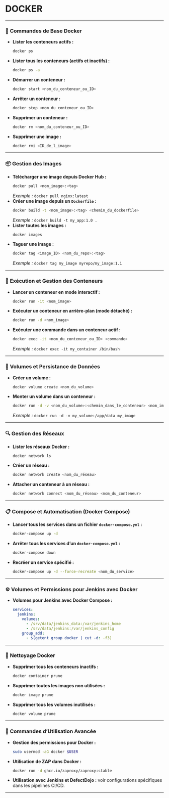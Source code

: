 # DOCKER
---

### 🚀 **Commandes de Base Docker**

- **Lister les conteneurs actifs :**
  ```bash
  docker ps
  ```
- **Lister tous les conteneurs (actifs et inactifs) :**
  ```bash
  docker ps -a
  ```
- **Démarrer un conteneur :**
  ```bash
  docker start <nom_du_conteneur_ou_ID>
  ```
- **Arrêter un conteneur :**
  ```bash
  docker stop <nom_du_conteneur_ou_ID>
  ```
- **Supprimer un conteneur :**
  ```bash
  docker rm <nom_du_conteneur_ou_ID>
  ```
- **Supprimer une image :**
  ```bash
  docker rmi <ID_de_l_image>
  ```

---

### 📦 **Gestion des Images**

- **Télécharger une image depuis Docker Hub :**
  ```bash
  docker pull <nom_image>:<tag>
  ```
  *Exemple :* `docker pull nginx:latest`
- **Créer une image depuis un `Dockerfile` :**
  ```bash
  docker build -t <nom_image>:<tag> <chemin_du_dockerfile>
  ```
  *Exemple :* `docker build -t my_app:1.0 .`
- **Lister toutes les images :**
  ```bash
  docker images
  ```
- **Taguer une image :**
  ```bash
  docker tag <image_ID> <nom_du_repo>:<tag>
  ```
  *Exemple :* `docker tag my_image myrepo/my_image:1.1`

---

### 🏃 **Exécution et Gestion des Conteneurs**

- **Lancer un conteneur en mode interactif :**
  ```bash
  docker run -it <nom_image>
  ```
- **Exécuter un conteneur en arrière-plan (mode détaché) :**
  ```bash
  docker run -d <nom_image>
  ```
- **Exécuter une commande dans un conteneur actif :**
  ```bash
  docker exec -it <nom_du_conteneur_ou_ID> <commande>
  ```
  *Exemple :* `docker exec -it my_container /bin/bash`

---

### 🔧 **Volumes et Persistance de Données**

- **Créer un volume :**
  ```bash
  docker volume create <nom_du_volume>
  ```
- **Monter un volume dans un conteneur :**
  ```bash
  docker run -d -v <nom_du_volume>:<chemin_dans_le_conteneur> <nom_image>
  ```
  *Exemple :* `docker run -d -v my_volume:/app/data my_image`

---

### 🔍 **Gestion des Réseaux**

- **Lister les réseaux Docker :**
  ```bash
  docker network ls
  ```
- **Créer un réseau :**
  ```bash
  docker network create <nom_du_réseau>
  ```
- **Attacher un conteneur à un réseau :**
  ```bash
  docker network connect <nom_du_réseau> <nom_du_conteneur>
  ```

---

### 📋 **Compose et Automatisation (Docker Compose)**

- **Lancer tous les services dans un fichier `docker-compose.yml` :**
  ```bash
  docker-compose up -d
  ```
- **Arrêter tous les services d’un `docker-compose.yml` :**
  ```bash
  docker-compose down
  ```
- **Recréer un service spécifié :**
  ```bash
  docker-compose up -d --force-recreate <nom_du_service>
  ```

---

### ⚙️ **Volumes et Permissions pour Jenkins avec Docker**

- **Volumes pour Jenkins avec Docker Compose :**
  ```yaml
  services:
    jenkins:
      volumes:
        - /srv/data/jenkins_data:/var/jenkins_home
        - /srv/data/jenkins:/var/jenkins_config
      group_add:
        - $(getent group docker | cut -d: -f3)
  ```

---

### 🐳 **Nettoyage Docker**

- **Supprimer tous les conteneurs inactifs :**
  ```bash
  docker container prune
  ```
- **Supprimer toutes les images non utilisées :**
  ```bash
  docker image prune
  ```
- **Supprimer tous les volumes inutilisés :**
  ```bash
  docker volume prune
  ```

---

### 🎯 **Commandes d’Utilisation Avancée**

- **Gestion des permissions pour Docker :**
  ```bash
  sudo usermod -aG docker $USER
  ```
- **Utilisation de ZAP dans Docker :**
  ```bash
  docker run -d ghcr.io/zaproxy/zaproxy:stable
  ```
- **Utilisation avec Jenkins et DefectDojo :** voir configurations spécifiques dans les pipelines CI/CD.

---
